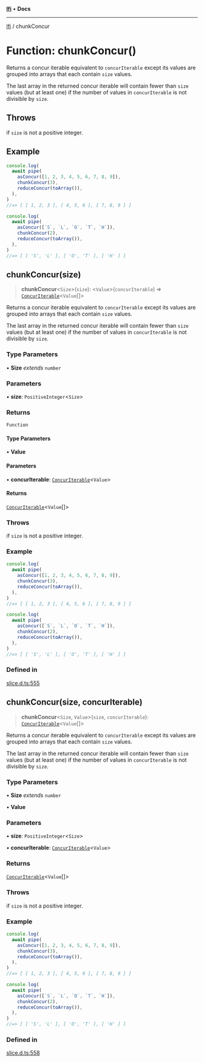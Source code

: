 [**lfi**](../readme.md) • **Docs**

---

[lfi](../globals.md) / chunkConcur

# Function: chunkConcur()

Returns a concur iterable equivalent to `concurIterable` except its values are
grouped into arrays that each contain `size` values.

The last array in the returned concur iterable will contain fewer than `size`
values (but at least one) if the number of values in `concurIterable` is not
divisible by `size`.

## Throws

if `size` is not a positive integer.

## Example

```js
console.log(
  await pipe(
    asConcur([1, 2, 3, 4, 5, 6, 7, 8, 9]),
    chunkConcur(3),
    reduceConcur(toArray()),
  ),
)
//=> [ [ 1, 2, 3 ], [ 4, 5, 6 ], [ 7, 8, 9 ] ]

console.log(
  await pipe(
    asConcur([`S`, `L`, `O`, `T`, `H`]),
    chunkConcur(2),
    reduceConcur(toArray()),
  ),
)
//=> [ [ 'S', 'L' ], [ 'O', 'T' ], [ 'H' ] ]
```

## chunkConcur(size)

> **chunkConcur**\<`Size`\>(`size`): \<`Value`\>(`concurIterable`) =>
> [`ConcurIterable`](../type-aliases/ConcurIterable.md)\<`Value`[]\>

Returns a concur iterable equivalent to `concurIterable` except its values are
grouped into arrays that each contain `size` values.

The last array in the returned concur iterable will contain fewer than `size`
values (but at least one) if the number of values in `concurIterable` is not
divisible by `size`.

### Type Parameters

• **Size** _extends_ `number`

### Parameters

• **size**: `PositiveInteger`\<`Size`\>

### Returns

`Function`

#### Type Parameters

• **Value**

#### Parameters

• **concurIterable**:
[`ConcurIterable`](../type-aliases/ConcurIterable.md)\<`Value`\>

#### Returns

[`ConcurIterable`](../type-aliases/ConcurIterable.md)\<`Value`[]\>

### Throws

if `size` is not a positive integer.

### Example

```js
console.log(
  await pipe(
    asConcur([1, 2, 3, 4, 5, 6, 7, 8, 9]),
    chunkConcur(3),
    reduceConcur(toArray()),
  ),
)
//=> [ [ 1, 2, 3 ], [ 4, 5, 6 ], [ 7, 8, 9 ] ]

console.log(
  await pipe(
    asConcur([`S`, `L`, `O`, `T`, `H`]),
    chunkConcur(2),
    reduceConcur(toArray()),
  ),
)
//=> [ [ 'S', 'L' ], [ 'O', 'T' ], [ 'H' ] ]
```

### Defined in

[slice.d.ts:555](https://github.com/TomerAberbach/lfi/blob/dd796c78d3ff68ae7bf4a0272b3cbeca688438e7/src/operations/slice.d.ts#L555)

## chunkConcur(size, concurIterable)

> **chunkConcur**\<`Size`, `Value`\>(`size`, `concurIterable`):
> [`ConcurIterable`](../type-aliases/ConcurIterable.md)\<`Value`[]\>

Returns a concur iterable equivalent to `concurIterable` except its values are
grouped into arrays that each contain `size` values.

The last array in the returned concur iterable will contain fewer than `size`
values (but at least one) if the number of values in `concurIterable` is not
divisible by `size`.

### Type Parameters

• **Size** _extends_ `number`

• **Value**

### Parameters

• **size**: `PositiveInteger`\<`Size`\>

• **concurIterable**:
[`ConcurIterable`](../type-aliases/ConcurIterable.md)\<`Value`\>

### Returns

[`ConcurIterable`](../type-aliases/ConcurIterable.md)\<`Value`[]\>

### Throws

if `size` is not a positive integer.

### Example

```js
console.log(
  await pipe(
    asConcur([1, 2, 3, 4, 5, 6, 7, 8, 9]),
    chunkConcur(3),
    reduceConcur(toArray()),
  ),
)
//=> [ [ 1, 2, 3 ], [ 4, 5, 6 ], [ 7, 8, 9 ] ]

console.log(
  await pipe(
    asConcur([`S`, `L`, `O`, `T`, `H`]),
    chunkConcur(2),
    reduceConcur(toArray()),
  ),
)
//=> [ [ 'S', 'L' ], [ 'O', 'T' ], [ 'H' ] ]
```

### Defined in

[slice.d.ts:558](https://github.com/TomerAberbach/lfi/blob/dd796c78d3ff68ae7bf4a0272b3cbeca688438e7/src/operations/slice.d.ts#L558)
